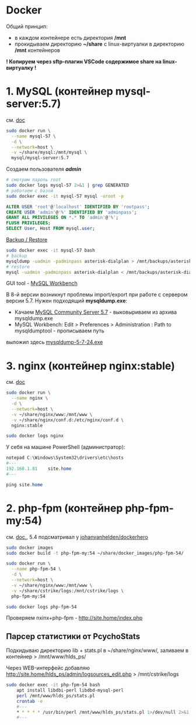 # Docker

Общий принцип:
- в каждом контейнере есть директория **/mnt**
- прокидываем директорию **~/share** с linux-виртуалки в директорию **/mnt** контейнеров

**! Копируем через sftp-плагин VSCode содержимое share на linux-виртуалку !**









# 1. MySQL (контейнер mysql-server:5.7)
см. [doc](https://hub.docker.com/_/mysql)

```bash
sudo docker run \
  --name mysql-57 \
  -d \
  --network=host \
  -v ~/share/mysql:/mnt/mysql \
  mysql/mysql-server:5.7
```

Создаем пользователя ***admin***
```bash
# смотрим пароль root
sudo docker logs mysql-57 2>&1 | grep GENERATED
# работаем с базой
sudo docker exec -it mysql-57 mysql -uroot -p
```

```sql
ALTER USER 'root'@'localhost' IDENTIFIED BY 'rootpass';
CREATE USER 'admin'@'%' IDENTIFIED BY 'adminpass';
GRANT ALL PRIVILEGES ON *.* TO 'admin'@'%';
FLUSH PRIVILEGES;
SELECT User, Host FROM mysql.user;
```

[Backup / Restore](https://dev.mysql.com/doc/refman/5.7/en/mysqldump.html)
```bash
sudo docker exec -it mysql-57 bash
# backup
mysqldump -uadmin -padminpass asterisk-dialplan > /mnt/backups/asterisk-dialplan/structure_and_data.sql
# restore
mysql -uadmin -padminpass asterisk-dialplan < /mnt/backups/asterisk-dialplan/structure_and_data.sql
```

GUI tool - [MySQL Workbench](https://dev.mysql.com/downloads/workbench/)

В 8-й версии возникнут проблемы import/export при работе с сервером версии 5.7. Нужен подходящий **mysqldump.exe**:
- Качаем [MySQL Community Server 5.7](https://dev.mysql.com/downloads/mysql/) - выковыриваем из архива mysqldump.exe
- MySQL Workbench: Edit > Preferences > Administration : Path to mysqldumptool - прописываем путь

выложил здесь [mysqldump-5-7-24.exe](files/mysql/mysqldump-5-7-24.exe)









# 3. nginx (контейнер nginx:stable)
см. [doc](https://hub.docker.com/_/nginx)

```bash
sudo docker run \
  --name nginx \
  -d \
  --network=host \
  -v ~/share/nginx/www:/mnt/www \
  -v ~/share/nginx/conf.d:/etc/nginx/conf.d \
  nginx:stable

sudo docker logs nginx
```

У себя на машине PowerShell (администратор):
```powershell
notepad C:\Windows\System32\drivers\etc\hosts
#---
192.168.1.81	site.home
#---

ping site.home
```









# 2. php-fpm (контейнер php-fpm-my:54)
см. [doc.](https://hub.docker.com/_/php/), 5.4 подсматривал у [johanvanhelden/dockerhero](https://hub.docker.com/r/johanvanhelden/dockerhero-php-5.4-fpm/dockerfile)

```bash
sudo docker images
sudo docker build -t php-fpm-my:54 ~/share/docker_images/php-fpm-54/

sudo docker run \
  --name php-fpm-54 \
  -d \
  --network=host \
  -v ~/share/nginx/www:/mnt/www \
  -v ~/share/cstrike/logs:/mnt/cstrike/logs \
  php-fpm-my:54

sudo docker logs php-fpm-54
```

Проверяем nxinx+php-fpm - http://site.home/index.php


## Парсер статистики от PcychoStats

Подкидываю директорию lib + stats.pl в ~/share/nginx/www/, заливаем в контейнер > /mnt/www/hlds_ps/

Через WEB-интерфейс добавляю http://site.home/hlds_ps/admin/logsources_edit.php > /mnt/cstrike/logs

```bash
sudo docker exec -it php-fpm-54 bash
    apt install libdbi-perl libdbd-mysql-perl
    perl /mnt/www/hlds_ps/stats.pl
    crontab -e
    #---
    * * * * * /usr/bin/perl /mnt/www/hlds_ps/stats.pl 1>/dev/null 2>&1
    #---
```
